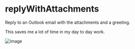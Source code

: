 # replyWithAttachments
Reply to an Outlook email with the attachments and a greeting.

This saves me a lot of time in my day to day work.

![image](https://support.content.office.net/en-us/media/61c1a25b-4968-4a20-9dc4-f65c4e40ce65.png)
